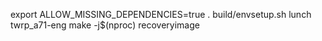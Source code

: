 export ALLOW_MISSING_DEPENDENCIES=true
. build/envsetup.sh
lunch twrp_a71-eng
make -j$(nproc) recoveryimage


